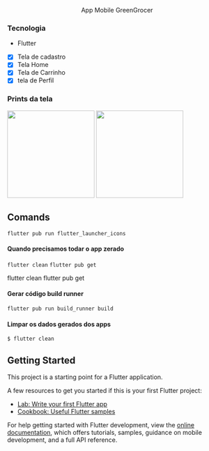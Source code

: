 <p align='center'>App Mobile GreenGrocer</p>

### Tecnologia
- Flutter

- [x] Tela de cadastro
- [x] Tela Home
- [x] Tela de Carrinho
- [x] tela de Perfil

### Prints da tela
<img src="https://lh3.googleusercontent.com/pw/AIL4fc_JOCRgmv9xcyCh9NFPJbSrBgivUigU9UOPt_znnjyQvwVx66de-FFTxGspfFb2GPUzjHo960grmkgm2xi1TSpDLmqd8tVJYkcF76XlEQXTApDScJE2VDmHX9fWfx106fBhj75fnOJGQIzx5fgHV41jcaMbir2ye3ImvUlVdl_Lel-8Y4NiwdlBX7zKqyXRLh_BQoq1uhAWaFbO56caw2sDJ_TAUg-m9pBtt3nSKxPcSsJKROlp0JwHKh2CfeJAJbzt3ZrzfqEnwKX74gFy-2XjxTEczw8Oa13cFam7S2XrF7WlWEQc2-YoYZpjEli2kchXPWOOTK-2IQHHFThKTi1aMdXGOu6cc-M4m1_Wo57BERuNxoPffcDRaenOAMhEVHEGFruWf9M6T4-l123txjeM0nj2NjSFUc6KtPwNshCPA6YjJYzxBfpxk1WIMb2eQeSv3ek6Lb6akfTXI6C1tE4yEI4G2-vXdiS7vShD7QwZGps02rnAdikLlJveZICO0DHVafwQUNL6I2KGj86fHe2i-cfEQuL5UENXZHvyAnBG2UUC07-jTFgL3QvBLSASBDeR0pPlW61XJ5r1nJPCBw7sULmhvb2JFOVqJRusWQ5vmKfHuqM6oUtCcs9wtBQD54V4CnP463p6SJTBPqoUq0X6S_VsPBefTFx5G5SjkrEdb82W_89hlG6MnjCmemeYhu0pi6mxJuFZM-h8pA3591ZslSPU5-mbNOs8_QnFx738iuX2gOtVaF73TBdMAMlp8ndCH2_0hkf83dbQIPfBW2dF7U00ON1uFS_gYAKMidxfIEkQ0qoRJlRbufzZ_RfFTqlT_1Tm36rVIaI5787tq2flRoYw1YAdrGJMyCg7jtetF0tE1x4ITcEmPVZf7L5P5d6twr1toh37190BR1xZFw=w431-h937-s-no?authuser=0" width="200" />

<img src="https://lh3.googleusercontent.com/pw/AIL4fc8gb3d_zL_cqYOIE5YwJIPzOQLovYTlrDftzdbxc6b4LsJBiD0fN2wk-UIuxPdfMB3GxYNL3XZxraReJsBX6Oxx6PAWd5eEH0PWel_E6lFoGsXEHUUwSkRjsieaezxqRrE8urOqh4na8saoYZMeUqdQAjxPHUvCvSX54liaZfcRdCvJMGJZLgpq7lXHmyFQJPhbs9Er2wZuCjTHkNRQle7TouSmJnZbvewUTrVstwDDrqgrWRWXRr1EU95Kdu5f8JqrTy-OCSiUJyC3j2dtoJ_xMMkEFD7H8dJLbZf0z6XwdJrK8eLCLV4dotnIodXSLmKceHzBWYS3NbRfMCTcVdInAHotqZqJz0lg_drOsf8DW3dU9Ri3DrNsEjcXBXzLLiyEwjl0wJgFrFk6MUllOMxVj4KtthwSVRnZSoZpQiq0o4h93Oz0TNzQkkfTtDSVHuTUhoPtsv9G4CbQTqEIQTFIcLovvQ3I6ZTOR9OWInaTX0nrSyUTRSL_VvEnQvkiNk6mXWyjY65D5cUgtYukIWR6A1MKeIcZh8kAyqCj18CrJlt9krDBCvElpJmOxn8aTjNyKedi_jUxaYw6cI9fGPvJJThQgyYE35irhWv7Vav9YUpQqQLYe7qPPqXUEwsO4V7UUkXRM6FFQplPWISIrfvZ7Y1t-Ck-5Uj_vA8SY1MKLuqbnYyoS62OFxW46OC6_70c_WyldSu89EP5znkwakJAtKAqm5VAnXRQLSwq-h2OoT5IP-ZsADY6DzK3h3JVO7tW_5IZQQuQrAs579MNyUpPEdP-bTc5YOpYyreyi1D86nEveSO03nBIuav29aBF4QhZajXMQ122mUHcyjpSNXXPQdA8204F9U1BrohlR_3U6rBcBcDP8Tgl3urDRrR_gkAUrkORCG80Up2kMHAs4g=w284-h620-no?authuser=0" width="200" />

## Comands

`flutter pub run flutter_launcher_icons`

#### Quando precisamos todar o app zerado
`flutter clean`
`flutter pub get`

flutter clean
flutter pub get

#### Gerar código build runner
`flutter pub run build_runner build`


#### Limpar os dados gerados dos apps
`$ flutter clean`




## Getting Started

This project is a starting point for a Flutter application.

A few resources to get you started if this is your first Flutter project:

- [Lab: Write your first Flutter app](https://docs.flutter.dev/get-started/codelab)
- [Cookbook: Useful Flutter samples](https://docs.flutter.dev/cookbook)

For help getting started with Flutter development, view the
[online documentation](https://docs.flutter.dev/), which offers tutorials,
samples, guidance on mobile development, and a full API reference.
